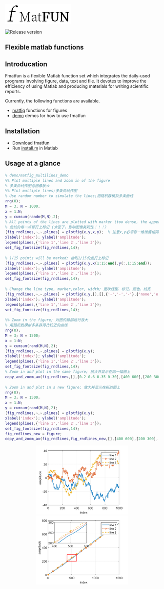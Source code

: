 ![Fmatfun logo](doc/logo/fmatfun.png)

![Release version](https://img.shields.io/badge/release-v0.1.0-blue.svg)
## Flexible matlab functions
## Introducation
Fmatfun is a flexible Matlab function set which integrates the daily-used programs involving figure, data, text and file. It devotes to improve the efficiency of using Matlab and producing materials for writing scientific reports.

Currently, the following functions are available.
* [matfig](matfig) functions for figures
* [demo](demo) demos for how to use fmatfun
    

## Installation
* Download fmatfun
* Run [install.m](install.m) in Matlab 

## Usage at a glance
```Matlab
% demo/matfig_multilines_demo
%% Plot multiple lines and zoom in of the figure
% 多条曲线作图与图像放大
%% Plot multiple lines;多条曲线作图
% Use random number to simulate the lines;用随机数模拟多条曲线
rng(0);
M = 3; N = 1000;
x = 1:N;
y = cumsum(randn(M,N),2);
% All points of the lines are plotted with marker (too dense, the apperance will not look good !!!)
% 曲线的每一点都打上标记 (太密了，影响图像美观性！！！）
[fig_rndlines,~,~,plines] = plotfig(x,y,x,y);  % 注意x,y必须有一维维度相同
xlabel('index'); ylabel('amplitude');
legend(plines,{'line 1','line 2','line 3'});
set_fig_fontsize(fig_rndlines,14);

% 1/15 points will be marked; 抽取1/15的点打上标记
[fig_rndlines,~,~,plines] = plotfig(x,y,x(1:15:end),y(:,1:15:end)); 
xlabel('index'); ylabel('amplitude');
legend(plines,{'line 1','line 2','line 3'});
set_fig_fontsize(fig_rndlines,14);

% Change the line type, marker,color, width; 更改线型、标记、颜色、线宽
[fig_rndlines,~,~,plines] = plotfig(x,y,[],[],{'-','-','-'},{'none','o','*'},{[0.0 0.447 0.741],[0.85 0.325 0.098],[0 0 0]},{1.0});
xlabel('index'); ylabel('amplitude');
legend(plines,{'line 1','line 2','line 3'});
set_fig_fontsize(fig_rndlines,14);

%% Zoom in the figure; 对图的局部进行放大
% 用随机数模拟多条靠得比较近的曲线
rng(0);
M = 3; N = 1500;
x = 1:N;
y = cumsum(rand(M,N),2);
[fig_rndlines,~,~,plines] = plotfig(x,y);
xlabel('index'); ylabel('amplitude');
legend(plines,{'line 1','line 2','line 3'});
set_fig_fontsize(fig_rndlines,14);
% Zoom in and plot in the same figure; 放大并显示在同一幅图上
copy_and_zoom_ax(fig_rndlines,[],[0.2 0.6 0.35 0.30],[400 600],[200 300],'rectangle','-');

% Zoom in and plot in a new figure; 放大并显示在新的图上
rng(0);
M = 3; N = 1500;
x = 1:N;
y = cumsum(rand(M,N),2);
[fig_rndlines,~,~,plines] = plotfig(x,y);
xlabel('index'); ylabel('amplitude');
legend(plines,{'line 1','line 2','line 3'});
set_fig_fontsize(fig_rndlines,14);
fig_rndlines_new = figure;
copy_and_zoom_ax(fig_rndlines,fig_rndlines_new,[],[400 600],[200 300],'rectangle','-');
```
<center class="half">
<img src = "doc/demo/lines.png" width="300" /> <img src = "doc/demo/lines_zoom.png" width="300" />
</center>